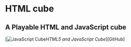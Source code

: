 

HTML cube
===============
## A Playable HTML and JavaScript cube
<!-- blank line -->
[![JavaScript Cube](https://raw.githack.com/soykothasan/cube/master/assets/images/Screenshot.png "Hello World")*HTML5 and JavaScript Cube*][GitHub]
<!-- blank line -->
